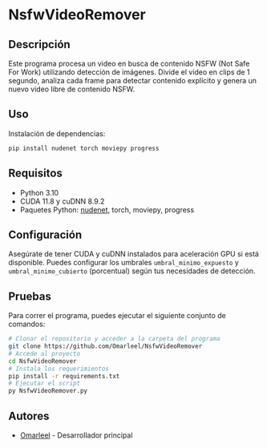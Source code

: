 # NsfwVideoRemover

## Descripción
Este programa procesa un video en busca de contenido NSFW (Not Safe For Work) utilizando detección de imágenes. Divide el video en clips de 1 segundo, analiza cada frame para detectar contenido explícito y genera un nuevo video libre de contenido NSFW.

## Uso
Instalación de dependencias:
```bash
pip install nudenet torch moviepy progress
```



## Requisitos
- Python 3.10
- CUDA 11.8 y cuDNN 8.9.2
- Paquetes Python: [nudenet](https://github.com/notAI-tech/NudeNet), torch, moviepy, progress

## Configuración
Asegúrate de tener CUDA y cuDNN instalados para aceleración GPU si está disponible. Puedes configurar los umbrales `umbral_minimo_expuesto` y `umbral_minimo_cubierto` (porcentual) según tus necesidades de detección.

## Pruebas
Para correr el programa, puedes ejecutar el siguiente conjunto de comandos:
```bash
# Clonar el repositorio y acceder a la carpeta del programa
git clone https://github.com/Omarleel/NsfwVideoRemover
# Accede al proyecto
cd NsfwVideoRemover
# Instala los requerimientos
pip install -r requirements.txt
# Ejecutar el script
py NsfwVideoRemover.py
```

## Autores
- [Omarleel](https://github.com/Omarleel) - Desarrollador principal